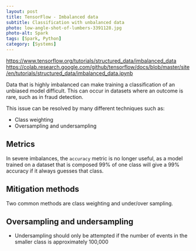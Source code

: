 ```yaml
---
layout: post
title: TensorFlow - Imbalanced data
subtitle: Classification with unbalanced data
photo: low-angle-shot-of-lumbers-3391128.jpg
photo-alt: Spark
tags: [Spark, Python]
category: [Systems]
---
```



https://www.tensorflow.org/tutorials/structured_data/imbalanced_data
https://colab.research.google.com/github/tensorflow/docs/blob/master/site/en/tutorials/structured_data/imbalanced_data.ipynb


Data that is highly imbalanced can make training a classification of an unbiased model difficult. This can occur in datasets where an outcome is rare, such as in fraud detection.

This issue can be resolved by many different techniques such as:

- Class weighting
- Oversampling and undersampling

## Metrics

In severe imbalances, the `accuracy` metric is no longer useful, as a model trained on a dataset that is composed 99% of one class will give a 99% accuracy if it always guesses that class.



## Mitigation methods

Two common methods are class weighting and under/over sampling.

## Oversampling and undersampling

- Undersampling should only be attempted if the number of events in the smaller class is approximately 100,000
